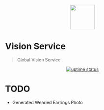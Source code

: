 <p align="center">
  <img src="./public/logo.png" lt="Logo" width="80" />
<p>

# Vision Service

> Global Vision Service

<p align="center">
  <a href="https://uptime.betterstack.com/?utm_source=status_badge">
    <img src="https://uptime.betterstack.com/status-badges/v3/monitor/10kju.svg" alt="uptime status">
  </a>
</p>

# TODO

- Generated Wearied Earrings Photo
